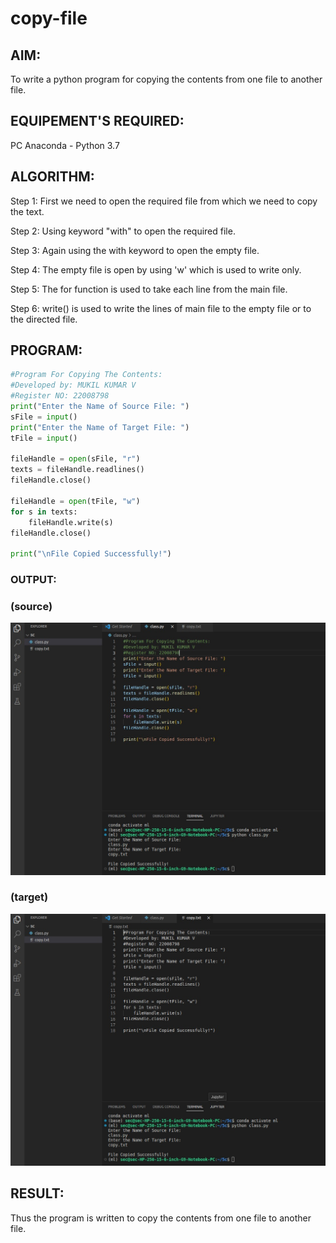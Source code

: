 # copy-file
## AIM:
To write a python program for copying the contents from one file to another file.
## EQUIPEMENT'S REQUIRED: 
PC
Anaconda - Python 3.7
## ALGORITHM: 
Step 1:
First we need to open the required file from which we need to copy the text.

Step 2:
Using keyword "with" to open the required file.

Step 3:
Again using the with keyword to open the empty file.

Step 4:
The empty file is open by using 'w' which is used to write only.

Step 5:
The for function is used to take each line from the main file.

Step 6:
write() is used to write the lines of main file to the empty file or to the directed file.
## PROGRAM:
```python
#Program For Copying The Contents:
#Developed by: MUKIL KUMAR V
#Register NO: 22008798
print("Enter the Name of Source File: ")
sFile = input()
print("Enter the Name of Target File: ")
tFile = input()

fileHandle = open(sFile, "r")
texts = fileHandle.readlines()
fileHandle.close()

fileHandle = open(tFile, "w")
for s in texts:
    fileHandle.write(s)
fileHandle.close()

print("\nFile Copied Successfully!")
```
### OUTPUT:
### (source)
![output](./img/mukil%203%20in.jpeg)
### (target)
![output](./img/3.jpeg)

## RESULT:
Thus the program is written to copy the contents from one file to another file.